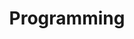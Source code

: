 ---
title: Programming
menu:
  sidebar:
    name: "编程"
    identifier: programming
    weight: 20
---